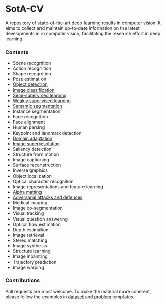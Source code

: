 # SotA-CV
A repository of state-of-the-art deep learning results in computer vision.
It aims to collect and maintain up-to-date information on the latest developments in
in computer vision, facilitating the research effort in deep learning.

### Contents


* Scene recognition
* Action recognition
* Shape recognition
* Pose estimation
* [Object detection](content/object_detection.md)
* [Image classification](content/image_classification.md)
* [Semi-supervised learning](content/semi_supervised_learning.md)
* [Weakly supervised learning](content/weakly_supervised_learning.md)
* [Semantic segmentation](content/semantic_segmentation.md)
* Instance segmentation
* Face recognition
* Face alignment
* Human parsing
* Keypoint and landmark detection
* [Domain adaptation](content/domain_adaptation.md)
* [Image superresolution](content/image_superresolution.md)
* Saliency detection
* Structure from motion
* Image captioning
* Surface reconstruction
* Inverse graphics
* Object localization
* Optical character recognition
* Image representations and feature learning
* [Alpha matting](content/alpha_matting.md)
* [Adversarial attacks and defences](content/adversarial_attacks_and_defences.md)
* Medical imaging
* Image co-segmentation
* Visual tracking
* Visual question answering
* Optical flow estimation
* Depth estimation
* Image retrieval
* Stereo matching
* Image synthesis
* Structure learning
* Image inpainting
* Trajectory prediction
* Image warping


### Contributions

Pull requests are most welcome. To make the material more coherent,
please follow the examples in [dataset](dataset_template.md) and [problem](problem_template.md) templates.
